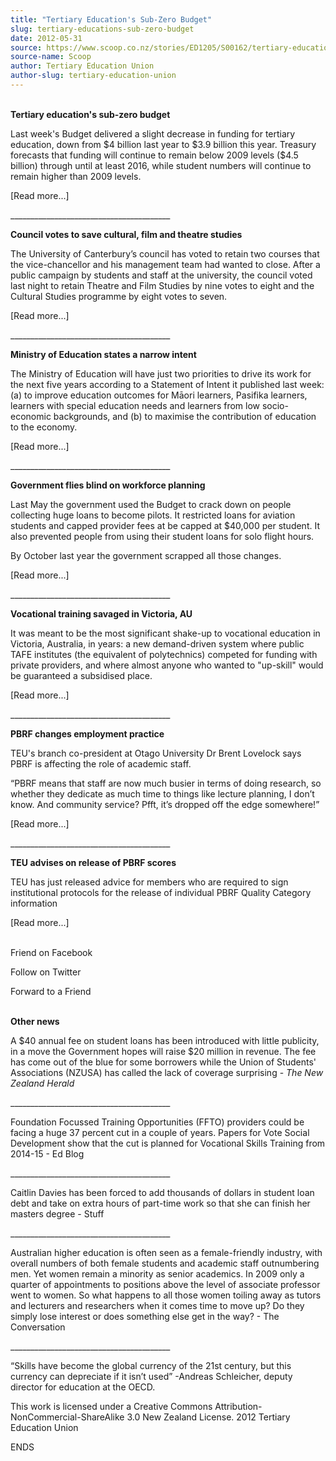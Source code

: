 ```yaml
---
title: "Tertiary Education's Sub-Zero Budget"
slug: tertiary-educations-sub-zero-budget
date: 2012-05-31
source: https://www.scoop.co.nz/stories/ED1205/S00162/tertiary-educations-sub-zero-budget.htm
source-name: Scoop
author: Tertiary Education Union
author-slug: tertiary-education-union
---
```


<p><br><strong>Tertiary education's sub-zero
budget</strong></p>

<p>Last week's Budget delivered a slight
decrease in funding for tertiary education, down from $4
billion last year to $3.9 billion this year. Treasury
forecasts that funding will continue to remain below 2009
levels ($4.5 billion) through until at least 2016, while
student numbers will continue to remain higher than 2009
levels.</p>

<p>[Read
more...]</p>

<p>________________________________________</p>

<p><strong>Council
votes to save cultural, film and theatre
studies</strong></p>

<p>The University of Canterbury’s council
has voted to retain two courses that the vice-chancellor and
his management team had wanted to close. After a public
campaign by students and staff at the university, the
council voted last night to retain Theatre and Film Studies
by nine votes to eight and the Cultural Studies programme by
eight votes to seven.</p>

<p>[Read
more...]</p>

<p>________________________________________</p>

<p><strong>Ministry
of Education states a narrow intent</strong></p>

<p>The Ministry
of Education will have just two priorities to drive its work
for the next five years according to a Statement of Intent
it published last week: (a) to improve education outcomes
for Māori learners, Pasifika learners, learners with
special education needs and learners from low socio-economic
backgrounds, and (b) to maximise the contribution of
education to the economy.<p>

<p>[Read
more...]</p>

<p>________________________________________</p>

<p><strong>Government
flies blind on workforce planning</strong></p>

<p>Last May the
government used the Budget to crack down on people
collecting huge loans to become pilots.  It restricted loans
for aviation students and capped provider fees at be capped
at $40,000 per student. It also prevented people from using
their student loans for solo flight hours.</p>

<p>By October last
year the government scrapped all those changes.</p>

<p>[Read
more...]</p>

<p>________________________________________</p>

<p><strong>Vocational
training savaged in Victoria, AU</strong></p>

<p>It was meant to
be the most significant shake-up to vocational education in
Victoria, Australia, in years: a new demand-driven system
where public TAFE institutes (the equivalent of
polytechnics) competed for funding with private providers,
and where almost anyone who wanted to "up-skill" would be
guaranteed a subsidised place.</p>

<p>[Read
more...]</p>

<p>________________________________________</p>

<p><strong>PBRF
changes employment practice</strong></p>

<p>TEU's branch
co-president at Otago University Dr Brent Lovelock says PBRF
is affecting the role of academic staff.</p>

<p>“PBRF means
that staff are now much busier in terms of doing research,
so whether they dedicate as much time to things like lecture
planning, I don’t know. And community service? Pfft,
it’s dropped off the edge somewhere!”</p>

<p>[Read
more...]</p>

<p>________________________________________</p>

<p><strong>TEU
advises on release of PBRF scores</strong></p>

<p>TEU has just
released advice for members who are required to sign
institutional protocols for the release of individual PBRF
Quality Category information</p>

<p>[Read more...]</p>

<p><br>		Friend on Facebook<p>

<p>Follow
on Twitter<p>

<p>Forward to a Friend<p>

<p><br><strong>Other news </strong></p>

<p>A $40 annual fee on
student loans has been introduced with little publicity, in
a move the Government hopes will raise $20 million in
revenue. The fee has come out of the blue for some borrowers
while the Union of Students' Associations (NZUSA) has called
the lack of coverage surprising - <i>The New Zealand
Herald</i></p>

<p>________________________________________</p>

<p>Foundation
Focussed Training Opportunities (FFTO) providers could be
facing a huge 37 percent cut in a couple of years. Papers
for Vote Social Development show that the cut is planned for
Vocational Skills Training from 2014-15 - Ed
Blog</p>

<p>________________________________________</p>

<p>Caitlin
Davies has been forced to add thousands of dollars in
student loan debt and take on extra hours of part-time work
so that she can finish her masters degree - Stuff</p>

<p>________________________________________</p>

<p>Australian
higher education is often seen as a female-friendly
industry, with overall numbers of both female students and
academic staff outnumbering men. Yet women remain a minority
as senior academics. In 2009 only a quarter of appointments
to positions above the level of associate professor went to
women. So what happens to all those women toiling away as
tutors and lecturers and researchers when it comes time to
move up? Do they simply lose interest or does something else
get in the way? - The
Conversation</p>

<p>________________________________________</p>

<p>“Skills
have become the global currency of the 21st century, but
this currency can depreciate if it isn’t used” -Andreas
Schleicher, deputy director for education at the OECD.</p>

<p>This work is licensed
under a Creative Commons
Attribution-NonCommercial-ShareAlike 3.0 New Zealand
License.  2012 Tertiary Education Union<p>

<p>ENDS<p>

